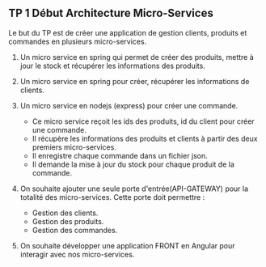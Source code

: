 ## TP 1 Début Architecture Micro-Services

Le but du TP est de créer une application de gestion clients, produits et commandes en plusieurs micro-services.

1. Un micro service en spring qui permet de créer des produits, mettre à jour le stock et récupérer les informations des produits.
2. Un micro service en spring pour créer, récupérer les informations de clients.
3. Un micro service en nodejs (express) pour créer une commande.
   - Ce micro service reçoit les ids des produits, id du client pour créer une commande.
   - Il récupère les informations des produits et clients à partir des deux premiers micro-services.
   - Il enregistre chaque commande dans un fichier json.
   - Il demande la mise à jour du stock pour chaque produit de la commande.

4. On souhaite ajouter une seule porte d'entrée(API-GATEWAY) pour la totalité des micro-services. Cette porte doit permettre :
   - Gestion des clients.
   - Gestion des produits.
   - Gestion des commandes.

5. On souhaite développer une application FRONT en Angular pour interagir avec nos micro-services.